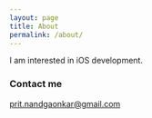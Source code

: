 ```yaml
---
layout: page
title: About
permalink: /about/
---
```


I am interested in iOS development.

### Contact me

[prit.nandgaonkar@gmail.com](mailto:prit.nandgaonkar@gmail.com)
